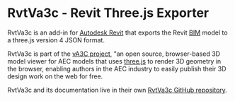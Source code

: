 RvtVa3c - Revit Three.js Exporter
=================================

RvtVa3c is an add-in for [Autodesk Revit](http://en.wikipedia.org/wiki/Autodesk_Revit) that exports the Revit [BIM](http://en.wikipedia.org/wiki/Building_information_modeling) model to a three.js version 4 JSON format.

RvtVa3c is part of the [vA3C project](https://va3c.github.io), "an open source, browser-based 3D model viewer for AEC models that uses [three.js](https://github.com/mrdoob/three.js) to render 3D geometry in the browser, enabling authors in the AEC industry to easily publish their 3D design work on the web for free.

RvtVa3c and its documentation live in their own [RvtVa3c GitHub repository](https://github.com/va3c/RvtVa3c).
